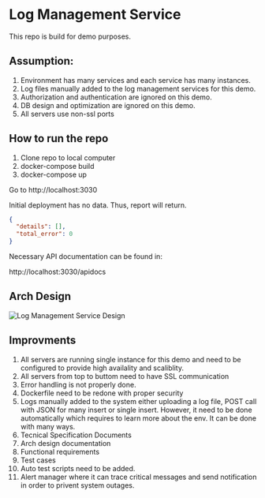 # Log Management Service 

This repo is build for demo purposes.

## Assumption:

1.	Environment has many services and each service has many instances. 
1.	Log files manually added to the log management services for this demo.
1.	Authorization and authentication are ignored on this demo. 
1.	DB design and optimization are ignored on this demo. 
1.	All servers use non-ssl ports



## How to run the repo

1.	Clone repo to local computer
1.	docker-compose build
1. 	docker-compose up

Go to http://localhost:3030

Initial deployment has no data. Thus, report will return.

```JSON 
{
  "details": [], 
  "total_error": 0
}
```
Necessary API documentation can be found in:

http://localhost:3030/apidocs

## Arch Design

![Log Management Service Design](https://github.com/roybay/logs_management/blob/master/Log_Mng_Svc_Design.png)

## Improvments

1. 	All servers are running single instance for this demo and need to be configured to provide high availality and scaliblity. 
1. 	All servers from top to buttom need to have SSL communication 
1. 	Error handling is not properly done. 
1. 	Dockerfile need to be redone with proper security 
1. 	Logs manually added to the system either uploading a log file, POST call with JSON for many insert or single insert. However, it need to be done automatically which requires to learn more about the env. It can be done with many ways. 
1. 	Tecnical Specification Documents 
1. 	Arch design documentation 
1.	Functional requirements
1. 	Test cases
1.	Auto test scripts need to be added.
1.	Alert manager where it can trace critical messages and send notification in order to privent system outages. 
 



